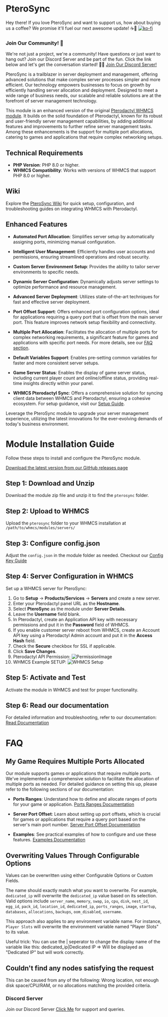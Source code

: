 # PteroSync

Hey there! If you love PteroSync and want to support us, how about buying us a coffee? We promise it'll fuel our next awesome update! ☕️💖
[![ko-fi](https://ko-fi.com/img/githubbutton_sm.svg)](https://ko-fi.com/G2G7V5BCQ)

### Join Our Community! 🎉
We're not just a project, we're a community! Have questions or just want to hang out? Join our Discord Server and be part of the fun. Click the link below and let's get the conversation started! 🚀💬
[Join Our Discord Server!](https://discord.com/invite/ABGVfZ7a5u)


PteroSync is a trailblazer in server deployment and management, offering advanced solutions that make complex server processes simpler and more efficient. Our technology empowers businesses to focus on growth by efficiently handling server allocation and deployment. Designed to meet a wide range of business needs, our scalable and reliable solutions are at the forefront of server management technology.

This module is an enhanced version of the original [Pterodactyl WHMCS module](https://github.com/pterodactyl/whmcs). It builds on the solid foundation of Pterodactyl, known for its robust and user-friendly server management capabilities, by adding additional features and improvements to further refine server management tasks. Among these enhancements is the support for multiple port allocations, catering to games and applications that require complex networking setups.

## Technical Requirements

- **PHP Version**: PHP 8.0 or higher.
- **WHMCS Compatibility**: Works with versions of WHMCS that support PHP 8.0 or higher.

## Wiki

Explore the [PteroSync Wiki](https://github.com/wohahobg/PteroSync/wiki) for quick setup, configuration, and troubleshooting guides on integrating WHMCS with Pterodactyl.

## Enhanced Features

- **Automated Port Allocation**: Simplifies server setup by automatically assigning ports, minimizing manual configuration.

- **Intelligent User Management**: Efficiently handles user accounts and permissions, ensuring streamlined operations and robust security.

- **Custom Server Environment Setup**: Provides the ability to tailor server environments to specific needs.

- **Dynamic Server Configuration**: Dynamically adjusts server settings to optimize performance and resource management.

- **Advanced Server Deployment**: Utilizes state-of-the-art techniques for fast and effective server deployment.

- **Port Offset Support**: Offers enhanced port configuration options, ideal for applications requiring a query port that is offset from the main server port. This feature improves network setup flexibility and connectivity.

- **Multiple Port Allocation**: Facilitates the allocation of multiple ports for complex networking requirements, a significant feature for games and applications with specific port needs. For more details, see our [FAQ section](#FAQ).

- **Default Variables Support**: Enables pre-setting common variables for faster and more consistent server setups.

- **Game Server Status**: Enables the display of game server status, including current player count and online/offline status, providing real-time insights directly within your panel.

- **WHMCS Pterodactyl Sync**: Offers a comprehensive solution for syncing client data between WHMCS and Pterodactyl, ensuring a cohesive ecosystem. For setup guidance, visit our [Setup Guide](https://github.com/wohahobg/PteroSync/wiki/WHMCS‐Pterodactyl-Sync-Setup).


Leverage the PteroSync module to upgrade your server management experience, utilizing the latest innovations for the ever-evolving demands of today's business environment.

# Module Installation Guide

Follow these steps to install and configure the PteroSync module.

[Download the latest version from our GitHub releases page](https://github.com/wohahobg/PteroSync/releases)

## Step 1: Download and Unzip
Download the module zip file and unzip it to find the `pterosync` folder.

## Step 2: Upload to WHMCS
Upload the `pterosync` folder to your WHMCS installation at `/path/to/whmcs/modules/servers/`

## Step 3: Configure config.json
Adjust the `config.json` in the module folder as needed.
Checkout our [Config Key Guide](https://github.com/wohahobg/PteroSync/wiki/Config-Descriptions)

## Step 4: Server Configuration in WHMCS
Set up a WHMCS server for PteroSync:
1. Go to **Setup** -> **Products/Services** -> **Servers** and create a new server.
2. Enter your Pterodactyl panel URL as the **Hostname**.
3. Select **PteroSync** as the module under **Server Details**.
4. Leave the **Username** field blank.
5. In Pterodactyl, create an Application API key with necessary permissions and put it in the **Password** field of WHMCS.
6. If you enable customer server reboot from WHMCS, create an Account API key using a Pterodactyl Admin account and put it in the **Access Hash** field.
7. Check the **Secure** checkbox for SSL if applicable.
8. Click **Save Changes**.
9. Pterodactyl API Permission: ![PermissionImage](https://cdn.gamecms.org/platform/app_api_permission.png)
10. WHMCS Example SETUP: ![WHMCS Setup](https://cdn.gamecms.org/platform/whmcs-connection.png)

## Step 5: Activate and Test
Activate the module in WHMCS and test for proper functionality.

## Step 6: Read our documentation
For detailed information and troubleshooting, refer to our documentation:
[Read Documentation](https://github.com/wohahobg/PteroSync/wiki)


# FAQ

## My Game Requires Multiple Ports Allocated

Our module supports games or applications that require multiple ports. We've implemented a comprehensive solution to facilitate the allocation of multiple ports as needed. For detailed guidance on setting this up, please refer to the following sections of our documentation:

- **Ports Ranges**: Understand how to define and allocate ranges of ports for your game or application. [Ports Ranges Documentation](https://github.com/wohahobg/PteroSync/wiki/Ports-Ranges)

- **Server Port Offset**: Learn about setting up port offsets, which is crucial for games or applications that require a query port based on the server's main port number. [Server Port Offset Documentation](https://github.com/wohahobg/PteroSync/wiki/Server-Port-Offset)

- **Examples**: See practical examples of how to configure and use these features. [Examples Documentation](https://github.com/wohahobg/PteroSync/wiki/Examples)


## Overwriting Values Through Configurable Options
Values can be overwritten using either Configurable Options or Custom Fields.

The name should exactly match what you want to overwrite. For example, `dedicated_ip` will overwrite the `dedicated_ip` value based on its selection. Valid options include `server_name`, `memory`, `swap`, `io`, `cpu`, `disk`, `nest_id`, `egg_id`, `pack_id`, `location_id`, `dedicated_ip`, `ports_ranges`, `image`, `startup`, `databases`, `allocations`, `backups`, `oom_disabled`, `username`.

This approach also applies to any environment variable name. For instance, `Player Slots` will overwrite the environment variable named "Player Slots" to its value.

Useful trick: You can use the | seperator to change the display name of the variable like this: dedicated_ip|Dedicated IP => Will be displayed as "Dedicated IP" but will work correctly.

## Couldn't find any nodes satisfying the request
This can be caused from any of the following: Wrong location, not enough disk space/CPU/RAM, or no allocations matching the provided criteria.

### Discord Server
Join our Discord Server [Click Me](https://discord.com/invite/ABGVfZ7a5u) for support and queries.
